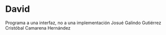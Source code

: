 # David
Programa a una interfaz, no a una implementación
Josué Galindo Gutiérrez
Cristóbal Camarena Hernández
